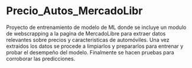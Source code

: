 # Precio_Autos_MercadoLibr

Proyecto de entrenamiento de modelo de ML donde se incluye un modulo de webscrapping a la pagina de MercadoLibre para extraer datos relevantes 
sobre precios y caracteristicas de automóviles. Una vez extraidos los datos se procede a limpiarlos y prepararlos para entrenar y probar el 
desempeño del modelo. Finalmente se hacen pruebas para corroborar las predicciones.
